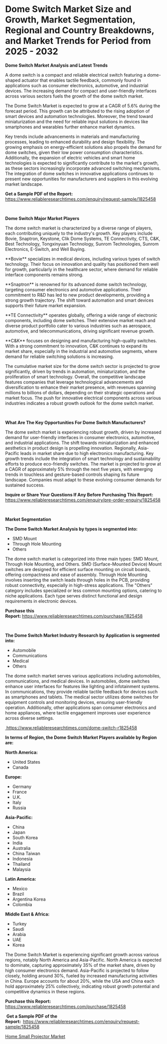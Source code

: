 <p><h1>Dome Switch Market Size and Growth, Market Segmentation, Regional and Country Breakdowns, and Market Trends for Period from 2025 -  2032</h1></p><p><strong>Dome Switch Market Analysis and Latest Trends</strong></p>
<p><p>A dome switch is a compact and reliable electrical switch featuring a dome-shaped actuator that enables tactile feedback, commonly found in applications such as consumer electronics, automotive, and industrial devices. The increasing demand for compact and user-friendly interfaces across various sectors fuels the growth of the dome switch market. </p><p>The Dome Switch Market is expected to grow at a CAGR of 5.6% during the forecast period. This growth can be attributed to the rising adoption of smart devices and automation technologies. Moreover, the trend toward miniaturization and the need for reliable input solutions in devices like smartphones and wearables further enhance market dynamics.</p><p>Key trends include advancements in materials and manufacturing processes, leading to enhanced durability and design flexibility. The growing emphasis on energy-efficient solutions also propels the demand for dome switches, given their low power consumption characteristics. Additionally, the expansion of electric vehicles and smart home technologies is expected to significantly contribute to the market's growth, as these sectors increasingly incorporate advanced switching mechanisms. The integration of dome switches in innovative applications continues to present new opportunities for manufacturers and suppliers in this evolving market landscape.</p></p>
<p><strong>Get a Sample PDF of the Report:&nbsp;</strong> <a href="https://www.reliableresearchtimes.com/enquiry/request-sample/1825458?utm_campaign=2237&utm_medium=2&utm_source=Github&utm_content=ia&utm_term=06042025&utm_id=dome-switch">https://www.reliableresearchtimes.com/enquiry/request-sample/1825458</a></p>
<p>&nbsp;</p>
<p><strong>Dome Switch Major Market Players</strong></p>
<p><p>The dome switch market is characterized by a diverse range of players, each contributing uniquely to the industry's growth. Key players include Bovie, Snaptron, Keystone, Clik Dome Systems, TE Connectivity, CTS, C&K, Best Technology, Tongxinyuan Technology, Sunrom Technologies, Sunrom Electronics, E-Switch, and Well Buying.</p><p>**Bovie** specializes in medical devices, including various types of switch technology. Their focus on innovation and quality has positioned them well for growth, particularly in the healthcare sector, where demand for reliable interface components remains strong.</p><p>**Snaptron** is renowned for its advanced dome switch technology, targeting consumer electronics and automotive applications. Their commitment to R&D has led to new product developments, providing a strong growth trajectory. The shift toward automation and smart devices supports their future market expansion.</p><p>**TE Connectivity** operates globally, offering a wide range of electronic components, including dome switches. Their extensive market reach and diverse product portfolio cater to various industries such as aerospace, automotive, and telecommunications, driving significant revenue growth.</p><p>**C&K** focuses on designing and manufacturing high-quality switches. With a strong commitment to innovation, C&K continues to expand its market share, especially in the industrial and automotive segments, where demand for reliable switching solutions is increasing.</p><p>The cumulative market size for the dome switch sector is projected to grow significantly, driven by trends in automation, miniaturization, and the proliferation of smart technology. Overall, the competitive landscape features companies that leverage technological advancements and diversification to enhance their market presence, with revenues spanning millions to billions of dollars, depending on their strategic operations and market focus. The push for innovative electrical components across various industries indicates a robust growth outlook for the dome switch market.</p></p>
<p>&nbsp;</p>
<p><strong>What Are The Key Opportunities For Dome Switch Manufacturers?</strong></p>
<p><p>The dome switch market is experiencing robust growth, driven by increased demand for user-friendly interfaces in consumer electronics, automotive, and industrial applications. The shift towards miniaturization and enhanced aesthetics in product design is propelling innovation. Regionally, Asia-Pacific leads in market share due to high electronics manufacturing. Key growth trends include the integration of smart technology and sustainability efforts to produce eco-friendly switches. The market is projected to grow at a CAGR of approximately 5% through the next five years, with emerging trends in touchless and gesture-based controls shaping its future landscape. Companies must adapt to these evolving consumer demands for sustained success.</p></p>
<p><strong>Inquire or Share Your Questions If Any Before Purchasing This Report:</strong> <a href="https://www.reliableresearchtimes.com/enquiry/pre-order-enquiry/1825458?utm_campaign=2237&utm_medium=2&utm_source=Github&utm_content=ia&utm_term=06042025&utm_id=dome-switch">https://www.reliableresearchtimes.com/enquiry/pre-order-enquiry/1825458</a></p>
<p>&nbsp;</p>
<p><strong>Market Segmentation</strong></p>
<p><strong>The Dome Switch Market Analysis by types is segmented into:</strong></p>
<p><ul><li>SMD Mount</li><li>Through Hole Mounting</li><li>Others</li></ul></p>
<p><p>The dome switch market is categorized into three main types: SMD Mount, Through Hole Mounting, and Others. SMD (Surface-Mounted Device) Mount switches are designed for efficient surface mounting on circuit boards, offering compactness and ease of assembly. Through Hole Mounting involves inserting the switch leads through holes in the PCB, providing robust connectivity, especially in high-stress applications. The "Others" category includes specialized or less common mounting options, catering to niche applications. Each type serves distinct functional and design requirements in electronic devices.</p></p>
<p><strong>Purchase this Report:&nbsp;</strong><a href="https://www.reliableresearchtimes.com/purchase/1825458?utm_campaign=2237&utm_medium=2&utm_source=Github&utm_content=ia&utm_term=06042025&utm_id=dome-switch">https://www.reliableresearchtimes.com/purchase/1825458</a></p>
<p>&nbsp;</p>
<p><strong>The Dome Switch Market Industry Research by Application is segmented into:</strong></p>
<p><ul><li>Automobile</li><li>Communications</li><li>Medical</li><li>Others</li></ul></p>
<p><p>The dome switch market serves various applications including automobiles, communications, and medical devices. In automobiles, dome switches enhance user interfaces for features like lighting and infotainment systems. In communications, they provide reliable tactile feedback for devices such as smartphones and tablets. The medical sector utilizes dome switches for equipment controls and monitoring devices, ensuring user-friendly operation. Additionally, other applications span consumer electronics and home appliances, where tactile engagement improves user experience across diverse settings.</p></p>
<p><a href="https://www.reliableresearchtimes.com/dome-switch-r1825458?utm_campaign=2237&utm_medium=2&utm_source=Github&utm_content=ia&utm_term=06042025&utm_id=dome-switch">&nbsp;https://www.reliableresearchtimes.com/dome-switch-r1825458</a></p>
<p><strong>In terms of Region, the Dome Switch Market Players available by Region are:</strong></p>
<p>
    <p> <strong> North America: </strong>
        <ul>
            <li>United States</li>
            <li>Canada</li>
        </ul>
        </p> 
    <p> <strong> Europe: </strong>
        <ul>
            <li>Germany</li>
            <li>France</li>
            <li>U.K.</li>
            <li>Italy</li>
            <li>Russia</li>
        </ul>
        </p> 
    <p> <strong> Asia-Pacific: </strong>
        <ul>
            <li>China</li>
            <li>Japan</li>
            <li>South Korea</li>
            <li>India</li>
            <li>Australia</li>
            <li>China Taiwan</li>
            <li>Indonesia</li>
            <li>Thailand</li>
            <li>Malaysia</li>
        </ul>
        </p> 
    <p> <strong> Latin America: </strong>
        <ul>
            <li>Mexico</li>
            <li>Brazil</li>
            <li>Argentina Korea</li>
            <li>Colombia</li>
        </ul>
        </p> 
    <p> <strong> Middle East & Africa: </strong>
        <ul>
            <li>Turkey</li>
            <li>Saudi</li>
            <li>Arabia</li>
            <li>UAE</li>
            <li>Korea</li>
        </ul>
    </p>
    </p>
<p><p>The Dome Switch Market is experiencing significant growth across various regions, notably North America and Asia-Pacific. North America is expected to dominate, capturing approximately 35% of the market share, driven by high consumer electronics demand. Asia-Pacific is projected to follow closely, holding around 30%, fueled by increased manufacturing activities in China. Europe accounts for about 20%, while the USA and China each hold approximately 25% collectively, indicating robust growth potential and competitive dynamics in these regions.</p></p>
<p><strong>Purchase this Report: </strong><a href="https://www.reliableresearchtimes.com/purchase/1825458?utm_campaign=2237&utm_medium=2&utm_source=Github&utm_content=ia&utm_term=06042025&utm_id=dome-switch">https://www.reliableresearchtimes.com/purchase/1825458</a></p>
<p>&nbsp;<strong>Get a Sample PDF of the Report:&nbsp;&nbsp;</strong><a href="https://www.reliableresearchtimes.com/enquiry/request-sample/1825458?utm_campaign=2237&utm_medium=2&utm_source=Github&utm_content=ia&utm_term=06042025&utm_id=dome-switch">https://www.reliableresearchtimes.com/enquiry/request-sample/1825458</a></p>
<p><strong></strong></p>
<p><p><a href="https://github.com/mcfred89/Market-Research-Report-List-1/blob/main/home-small-projector-market.md?utm_campaign=2237&utm_medium=2&utm_source=Github&utm_content=ia&utm_term=06042025&utm_id=dome-switch">Home Small Projector Market</a></p></p>